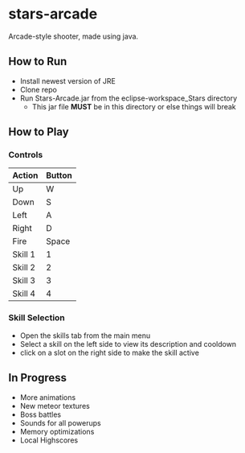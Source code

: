 # stars-arcade
Arcade-style shooter, made using java.

## How to Run
- Install newest version of JRE
- Clone repo
- Run Stars-Arcade.jar from the eclipse-workspace_Stars directory
  - This jar file **MUST** be in this directory or else things will break

## How to Play
 ### Controls
| Action  | Button |
|---------|--------|
| Up      | W      |
| Down    | S      |
| Left    | A      |
| Right   | D      |
| Fire    | Space  |
| Skill 1 | 1      |
| Skill 2 | 2      |
| Skill 3 | 3      |
| Skill 4 | 4      |
 
 ### Skill Selection
 - Open the skills tab from the main menu
 - Select a skill on the left side to view its description and cooldown
 - click on a slot on the right side to make the skill active

## In Progress
- More animations
- New meteor textures
- Boss battles
- Sounds for all powerups
- Memory optimizations
- Local Highscores
